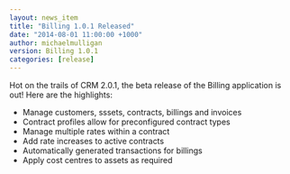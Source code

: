 ```yaml
---
layout: news_item
title: "Billing 1.0.1 Released"
date: "2014-08-01 11:00:00 +1000"
author: michaelmulligan
version: Billing 1.0.1
categories: [release]
---
```


Hot on the trails of CRM 2.0.1, the beta release of the Billing application is out! Here are the highlights:

* Manage customers, sssets, contracts, billings and invoices  
* Contract profiles allow for preconfigured contract types  
* Manage multiple rates within a contract  
* Add rate increases to active contracts  
* Automatically generated transactions for billings  
* Apply cost centres to assets as required

